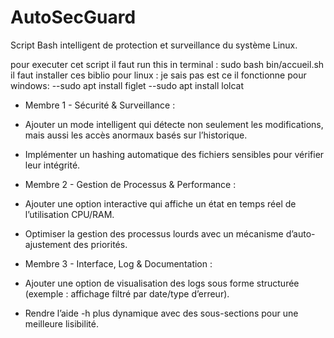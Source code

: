 # AutoSecGuard
Script Bash intelligent de protection et surveillance du système Linux.

pour executer cet script il faut run this in terminal : sudo bash bin/accueil.sh
il faut installer ces biblio pour linux : je sais pas est ce il fonctionne pour windows:
--sudo apt install figlet
--sudo apt install lolcat



- Membre 1 - Sécurité & Surveillance :
- Ajouter un mode intelligent qui détecte non seulement les modifications, mais aussi les accès  anormaux basés sur l’historique.
- Implémenter un hashing automatique des fichiers sensibles pour vérifier leur intégrité.

- Membre 2 - Gestion de Processus & Performance :
- Ajouter une option interactive qui affiche un état en temps réel de l’utilisation CPU/RAM.
- Optimiser la gestion des processus lourds avec un mécanisme d’auto-ajustement des priorités.

- Membre 3 - Interface, Log & Documentation :
- Ajouter une option de visualisation des logs sous forme structurée (exemple : affichage filtré par date/type d’erreur).
- Rendre l’aide -h plus dynamique avec des sous-sections pour une meilleure lisibilité.

